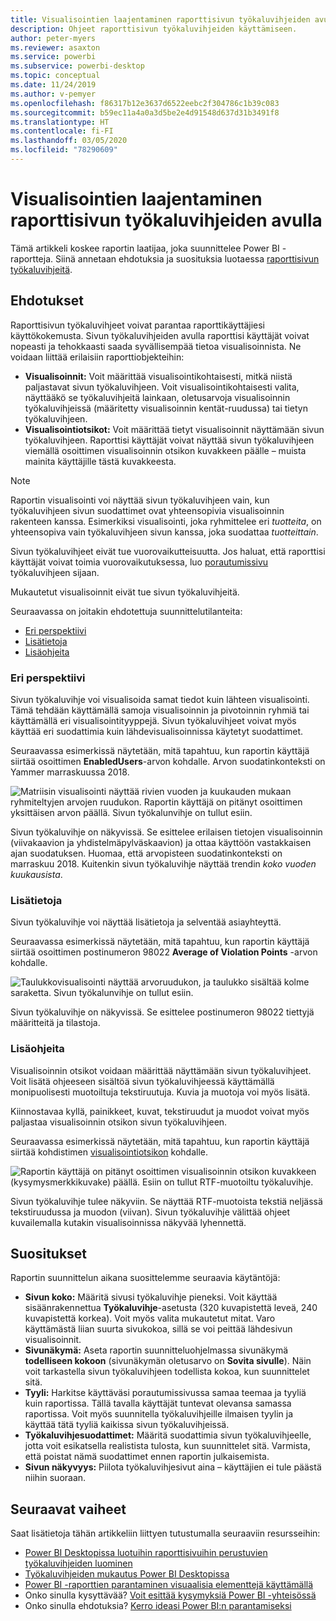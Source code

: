 ```yaml
---
title: Visualisointien laajentaminen raporttisivun työkaluvihjeiden avulla
description: Ohjeet raporttisivun työkaluvihjeiden käyttämiseen.
author: peter-myers
ms.reviewer: asaxton
ms.service: powerbi
ms.subservice: powerbi-desktop
ms.topic: conceptual
ms.date: 11/24/2019
ms.author: v-pemyer
ms.openlocfilehash: f86317b12e3637d6522eebc2f304786c1b39c083
ms.sourcegitcommit: b59ec11a4a0a3d5be2e4d91548d637d31b3491f8
ms.translationtype: HT
ms.contentlocale: fi-FI
ms.lasthandoff: 03/05/2020
ms.locfileid: "78290609"
---
```

# <a name="extend-visuals-with-report-page-tooltips"></a>Visualisointien laajentaminen raporttisivun työkaluvihjeiden avulla

Tämä artikkeli koskee raportin laatijaa, joka suunnittelee Power BI -raportteja. Siinä annetaan ehdotuksia ja suosituksia luotaessa [raporttisivun työkaluvihjeitä](../desktop-tooltips.md).

## <a name="suggestions"></a>Ehdotukset

Raporttisivun työkaluvihjeet voivat parantaa raporttikäyttäjiesi käyttökokemusta. Sivun työkaluvihjeiden avulla raporttisi käyttäjät voivat nopeasti ja tehokkaasti saada syvällisempää tietoa visualisoinnista. Ne voidaan liittää erilaisiin raporttiobjekteihin:

- **Visualisoinnit:** Voit määrittää visualisointikohtaisesti, mitkä niistä paljastavat sivun työkaluvihjeen. Voit visualisointikohtaisesti valita, näyttääkö se työkaluvihjeitä lainkaan, oletusarvoja visualisoinnin työkaluvihjeissä (määritetty visualisoinnin kentät-ruudussa) tai tietyn työkaluvihjeen.
- **Visualisointiotsikot:** Voit määrittää tietyt visualisoinnit näyttämään sivun työkaluvihjeen. Raporttisi käyttäjät voivat näyttää sivun työkaluvihjeen viemällä osoittimen visualisoinnin otsikon kuvakkeen päälle – muista mainita käyttäjille tästä kuvakkeesta.

> [!NOTE]
> Raportin visualisointi voi näyttää sivun työkaluvihjeen vain, kun työkaluvihjeen sivun suodattimet ovat yhteensopivia visualisoinnin rakenteen kanssa. Esimerkiksi visualisointi, joka ryhmittelee eri _tuotteita_, on yhteensopiva vain työkaluvihjeen sivun kanssa, joka suodattaa _tuotteittain_.
>
> Sivun työkaluvihjeet eivät tue vuorovaikutteisuutta. Jos haluat, että raporttisi käyttäjät voivat toimia vuorovaikutuksessa, luo [porautumissivu](../desktop-drillthrough.md) työkaluvihjeen sijaan.
>
> Mukautetut visualisoinnit eivät tue sivun työkaluvihjeitä.

Seuraavassa on joitakin ehdotettuja suunnittelutilanteita:

- [Eri perspektiivi](#different-perspective)
- [Lisätietoja](#add-detail)
- [Lisäohjeita](#add-help)

### <a name="different-perspective"></a>Eri perspektiivi

Sivun työkaluvihje voi visualisoida samat tiedot kuin lähteen visualisointi. Tämä tehdään käyttämällä samoja visualisoinnin ja pivotoinnin ryhmiä tai käyttämällä eri visualisointityyppejä. Sivun työkaluvihjeet voivat myös käyttää eri suodattimia kuin lähdevisualisoinnissa käytetyt suodattimet.

Seuraavassa esimerkissä näytetään, mitä tapahtuu, kun raportin käyttäjä siirtää osoittimen **EnabledUsers**-arvon kohdalle. Arvon suodatinkonteksti on Yammer marraskuussa 2018.

![Matriisin visualisointi näyttää rivien vuoden ja kuukauden mukaan ryhmiteltyjen arvojen ruudukon. Raportin käyttäjä on pitänyt osoittimen yksittäisen arvon päällä. Sivun työkalunvihje on tullut esiin.](media/report-page-tooltips/suggestion-different-perspective.png)

Sivun työkaluvihje on näkyvissä. Se esittelee erilaisen tietojen visualisoinnin (viivakaavion ja yhdistelmäpylväskaavion) ja ottaa käyttöön vastakkaisen ajan suodatuksen. Huomaa, että arvopisteen suodatinkonteksti on marraskuu 2018. Kuitenkin sivun työkaluvihje näyttää trendin _koko vuoden kuukausista_.

### <a name="add-detail"></a>Lisätietoja

Sivun työkaluvihje voi näyttää lisätietoja ja selventää asiayhteyttä.

Seuraavassa esimerkissä näytetään, mitä tapahtuu, kun raportin käyttäjä siirtää osoittimen postinumeron 98022 **Average of Violation Points** -arvon kohdalle.

![Taulukkovisualisointi näyttää arvoruudukon, ja taulukko sisältää kolme saraketta. Sivun työkalunvihje on tullut esiin.](media/report-page-tooltips/suggestion-add-details.png)

Sivun työkaluvihje on näkyvissä. Se esittelee postinumeron 98022 tiettyjä määritteitä ja tilastoja.

### <a name="add-help"></a>Lisäohjeita

Visualisoinnin otsikot voidaan määrittää näyttämään sivun työkaluvihjeet. Voit lisätä ohjeeseen sisältöä sivun työkaluvihjeessä käyttämällä monipuolisesti muotoiltuja tekstiruutuja. Kuvia ja muotoja voi myös lisätä.

Kiinnostavaa kyllä, painikkeet, kuvat, tekstiruudut ja muodot voivat myös paljastaa visualisoinnin otsikon sivun työkaluvihjeen.

Seuraavassa esimerkissä näytetään, mitä tapahtuu, kun raportin käyttäjä siirtää kohdistimen [visualisointiotsikon](../desktop-visual-elements-for-reports.md) kohdalle.

![Raportin käyttäjä on pitänyt osoittimen visualisoinnin otsikon kuvakkeen (kysymysmerkkikuvake) päällä. Esiin on tullut RTF-muotoiltu työkaluvihje.](media/report-page-tooltips/suggestion-add-help.png)

Sivun työkaluvihje tulee näkyviin. Se näyttää RTF-muotoista tekstiä neljässä tekstiruudussa ja muodon (viivan). Sivun työkaluvihje välittää ohjeet kuvailemalla kutakin visualisoinnissa näkyvää lyhennettä.

## <a name="recommendations"></a>Suositukset

Raportin suunnittelun aikana suosittelemme seuraavia käytäntöjä:

- **Sivun koko:** Määritä sivusi työkaluvihje pieneksi. Voit käyttää sisäänrakennettua **Työkaluvihje**-asetusta (320 kuvapistettä leveä, 240 kuvapistettä korkea). Voit myös valita mukautetut mitat. Varo käyttämästä liian suurta sivukokoa, sillä se voi peittää lähdesivun visualisoinnit.
- **Sivunäkymä:** Aseta raportin suunnitteluohjelmassa sivunäkymä **todelliseen kokoon** (sivunäkymän oletusarvo on **Sovita sivulle**). Näin voit tarkastella sivun työkaluvihjeen todellista kokoa, kun suunnittelet sitä.
- **Tyyli:** Harkitse käyttäväsi porautumissivussa samaa teemaa ja tyyliä kuin raportissa. Tällä tavalla käyttäjät tuntevat olevansa samassa raportissa. Voit myös suunnitella työkaluvihjeille ilmaisen tyylin ja käyttää tätä tyyliä kaikissa sivun työkaluvihjeissä.
- **Työkaluvihjesuodattimet:** Määritä suodattimia sivun työkaluvihjeelle, jotta voit esikatsella realistista tulosta, kun suunnittelet sitä. Varmista, että poistat nämä suodattimet ennen raportin julkaisemista.
- **Sivun näkyvyys:** Piilota työkaluvihjesivut aina – käyttäjien ei tule päästä niihin suoraan.

## <a name="next-steps"></a>Seuraavat vaiheet

Saat lisätietoja tähän artikkeliin liittyen tutustumalla seuraaviin resursseihin:

- [Power BI Desktopissa luotuihin raporttisivuihin perustuvien työkaluvihjeiden luominen](../desktop-tooltips.md)
- [Työkaluvihjeiden mukautus Power BI Desktopissa](../desktop-custom-tooltips.md)
- [Power BI -raporttien parantaminen visuaalisia elementtejä käyttämällä](../desktop-visual-elements-for-reports.md)
- Onko sinulla kysyttävää? [Voit esittää kysymyksiä Power BI -yhteisössä](https://community.powerbi.com/)
- Onko sinulla ehdotuksia? [Kerro ideasi Power BI:n parantamiseksi](https://ideas.powerbi.com/)

